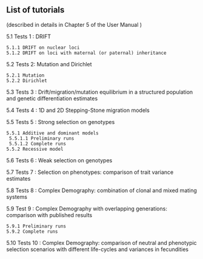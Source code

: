 ## List of tutorials 
(described in details in Chapter 5 of the  User Manual )

5.1 Tests 1 : DRIFT 

    5.1.1 DRIFT on nuclear loci 
    5.1.2 DRIFT on loci with maternal (or paternal) inheritance

5.2 Tests 2: Mutation and Dirichlet

    5.2.1 Mutation
    5.2.2 Dirichlet
       
5.3 Tests 3 : Drift/migration/mutation equilibrium in a structured population and genetic differentiation estimates

5.4 Tests 4 : 1D and 2D Stepping-Stone migration models

5.5 Tests 5 : Strong selection on genotypes

    5.5.1 Additive and dominant models
     5.5.1.1 Preliminary runs
     5.5.1.2 Complete runs
    5.5.2 Recessive model
    
5.6 Tests 6 : Weak selection on genotypes 

5.7 Tests 7 : Selection on phenotypes: comparison of trait variance estimates

5.8 Tests 8 : Complex Demography: combination of clonal and mixed mating systems

5.9 Test 9 : Complex Demography with overlapping generations: comparison with published results

    5.9.1 Preliminary runs
    5.9.2 Complete runs

5.10 Tests 10 : Complex Demography: comparison of neutral and phenotypic selection scenarios with different life-cycles and variances in fecundities 

